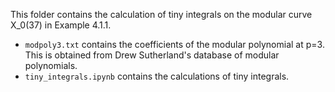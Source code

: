 This folder contains the calculation of tiny integrals on the modular curve X_0(37) in Example 4.1.1.

- ```modpoly3.txt``` contains the coefficients of the modular polynomial at p=3. This is obtained from Drew Sutherland's database of modular polynomials.
- ```tiny_integrals.ipynb``` contains the calculations of tiny integrals.
